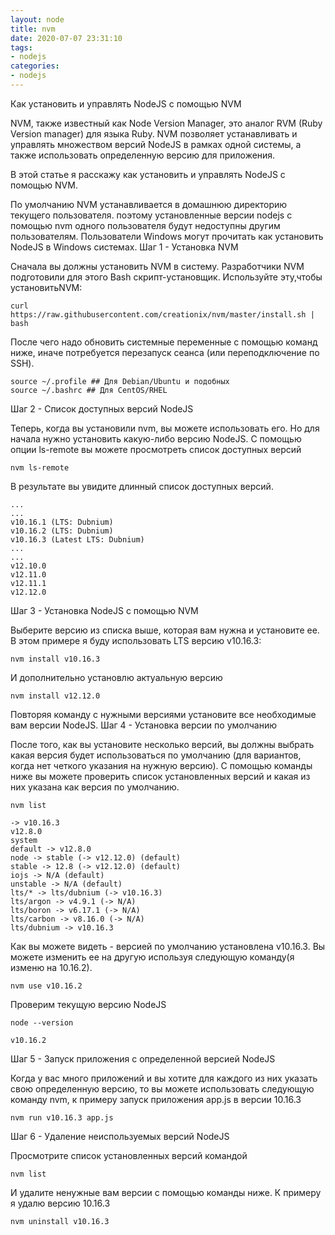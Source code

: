 ```yaml
---
layout: node
title: nvm
date: 2020-07-07 23:31:10
tags:
- nodejs
categories:
- nodejs
---
```

Как установить и управлять NodeJS с помощью NVM

NVM, также известный как Node Version Manager, это аналог RVM (Ruby Version manager) для языка Ruby. NVM позволяет устанавливать и управлять множеством версий NodeJS в рамках одной системы, а также использовать определенную версию для приложения.

В этой статье я расскажу как установить и управлять NodeJS с помощью NVM.

По умолчанию NVM устанавливается в домашнюю директорию текущего пользователя. поэтому установленные версии nodejs с помощью nvm одного пользователя будут недоступны другим пользователям. Пользователи Windows могут прочитать как установить NodeJS в Windows системах.
Шаг 1 - Установка NVM

Сначала вы должны установить NVM в систему. Разработчики NVM подготовили для этого Bash скрипт-установщик. Используйте эту,чтобы установитьNVM:

    curl https://raw.githubusercontent.com/creationix/nvm/master/install.sh | bash

После чего надо обновить системные переменные с помощью команд ниже, иначе потребуется перезапуск сеанса (или переподключение по SSH).

    source ~/.profile ## Для Debian/Ubuntu и подобных
    source ~/.bashrc ## Для CentOS/RHEL 

Шаг 2 - Список доступных версий NodeJS

Теперь, когда вы установили nvm, вы можете использовать его. Но для начала нужно установить какую-либо версию NodeJS. С помощью опции ls-remote вы можете просмотреть список доступных версий

    nvm ls-remote

В результате вы увидите длинный список доступных версий.

    ...
    ...
    v10.16.1 (LTS: Dubnium)
    v10.16.2 (LTS: Dubnium)
    v10.16.3 (Latest LTS: Dubnium)
    ...
    ...
    v12.10.0
    v12.11.0
    v12.11.1
    v12.12.0

Шаг 3 - Установка NodeJS с помощью NVM

Выберите версию из списка выше, которая вам нужна и установите ее. В этом примере я буду использовать LTS версию v10.16.3:

    nvm install v10.16.3

И дополнительно установлю актуальную версию

    nvm install v12.12.0

Повторяя команду с нужными версиями установите все необходимые вам версии NodeJS.
Шаг 4 - Установка версии по умолчанию

После того, как вы установите несколько версий, вы должны выбрать какая версия будет использоваться по умолчанию (для вариантов, когда нет четкого указания на нужную версию). С помощью команды ниже вы можете проверить список установленных версий и какая из них указана как версия по умолчанию.

    nvm list

    -> v10.16.3
    v12.8.0
    system
    default -> v12.8.0
    node -> stable (-> v12.12.0) (default)
    stable -> 12.8 (-> v12.12.0) (default)
    iojs -> N/A (default)
    unstable -> N/A (default)
    lts/* -> lts/dubnium (-> v10.16.3)
    lts/argon -> v4.9.1 (-> N/A)
    lts/boron -> v6.17.1 (-> N/A)
    lts/carbon -> v8.16.0 (-> N/A)
    lts/dubnium -> v10.16.3

Как вы можете видеть - версией по умолчанию установлена v10.16.3. Вы можете изменить ее на другую используя следующую команду(я изменю на 10.16.2).

    nvm use v10.16.2

Проверим текущую версию NodeJS

    node --version

    v10.16.2

Шаг 5 - Запуск приложения с определенной версией NodeJS

Когда у вас много приложений и вы хотите для каждого из них указать свою определенную версию, то вы можете использовать следующую команду nvm, к примеру запуск приложения app.js в версии 10.16.3

    nvm run v10.16.3 app.js

Шаг 6 - Удаление неиспользуемых версий NodeJS

Просмотрите список установленных версий командой

    nvm list

И удалите ненужные вам версии с помощью команды ниже. К примеру я удалю версию 10.16.3

    nvm uninstall v10.16.3
